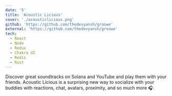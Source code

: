 ```yaml
---
date: '5'
title: 'Acoustic Licious'
cover: './acousticlicious.png'
github: 'https://github.com/thedevyansh/groowe'
external: 'https://github.com/thedevyansh/groowe'
tech:
  - React
  - Node
  - Redux
  - Chakra UI
  - Redis
  - Rust
---
```


Discover great soundtracks on Solana and YouTube and play them with your friends. Acoustic Licious is a surprising new way to socialize with your buddies with reactions, chat, avatars, proximity, and so much more 🎧.
